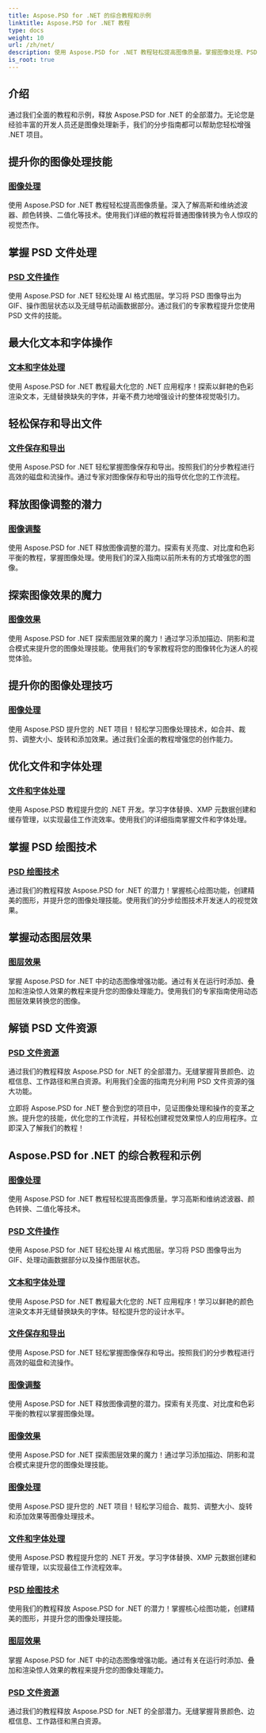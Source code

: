 ```yaml
---
title: Aspose.PSD for .NET 的综合教程和示例
linktitle: Aspose.PSD for .NET 教程
type: docs
weight: 10
url: /zh/net/
description: 使用 Aspose.PSD for .NET 教程轻松提高图像质量。掌握图像处理、PSD 文件操作、文本和字体处理等。
is_root: true
---
```

## 介绍
通过我们全面的教程和示例，释放 Aspose.PSD for .NET 的全部潜力。无论您是经验丰富的开发人员还是图像处理新手，我们的分步指南都可以帮助您轻松增强 .NET 项目。

## 提升你的图像处理技能

### [图像处理](./image-processing/)

使用 Aspose.PSD for .NET 教程轻松提高图像质量。深入了解高斯和维纳滤波器、颜色转换、二值化等技术。使用我们详细的教程将普通图像转换为令人惊叹的视觉杰作。

## 掌握 PSD 文件处理

### [PSD 文件操作](./psd-file-manipulation/)

使用 Aspose.PSD for .NET 轻松处理 AI 格式图层。学习将 PSD 图像导出为 GIF、操作图层状态以及无缝导航动画数据部分。通过我们的专家教程提升您使用 PSD 文件的技能。

## 最大化文本和字体操作

### [文本和字体处理](./text-and-font-manipulation/)

使用 Aspose.PSD for .NET 教程最大化您的 .NET 应用程序！探索以鲜艳的色彩渲染文本，无缝替换缺失的字体，并毫不费力地增强设计的整体视觉吸引力。

## 轻松保存和导出文件

### [文件保存和导出](./file-saving-and-exporting/)

使用 Aspose.PSD for .NET 轻松掌握图像保存和导出。按照我们的分步教程进行高效的磁盘和流操作。通过专家对图像保存和导出的指导优化您的工作流程。

## 释放图像调整的潜力

### [图像调整](./image-adjustment/)

使用 Aspose.PSD for .NET 释放图像调整的潜力。探索有关亮度、对比度和色彩平衡的教程，掌握图像处理。使用我们的深入指南以前所未有的方式增强您的图像。

## 探索图像效果的魔力

### [图像效果](./image-effects/)

使用 Aspose.PSD for .NET 探索图层效果的魔力！通过学习添加描边、阴影和混合模式来提升您的图像处理技能。使用我们的专家教程将您的图像转化为迷人的视觉体验。

## 提升你的图像处理技巧

### [图像处理](./image-manipulation/)

使用 Aspose.PSD 提升您的 .NET 项目！轻松学习图像处理技术，如合并、裁剪、调整大小、旋转和添加效果。通过我们全面的教程增强您的创作能力。

## 优化文件和字体处理

### [文件和字体处理](./file-and-font-handling/)

使用 Aspose.PSD 教程提升您的 .NET 开发。学习字体替换、XMP 元数据创建和缓存管理，以实现最佳工作流效率。使用我们的详细指南掌握文件和字体处理。

## 掌握 PSD 绘图技术

### [PSD 绘图技术](./psd-drawing-techniques/)

通过我们的教程释放 Aspose.PSD for .NET 的潜力！掌握核心绘图功能，创建精美的图形，并提升您的图像处理技能。使用我们的分步绘图技术开发迷人的视觉效果。

## 掌握动态图层效果

### [图层效果](./layer-effects/)

掌握 Aspose.PSD for .NET 中的动态图像增强功能。通过有关在运行时添加、叠加和渲染惊人效果的教程来提升您的图像处理能力。使用我们的专家指南使用动态图层效果转换您的图像。

## 解锁 PSD 文件资源

### [PSD 文件资源](./psd-file-resources/)

通过我们的教程释放 Aspose.PSD for .NET 的全部潜力。无缝掌握背景颜色、边框信息、工作路径和黑白资源。利用我们全面的指南充分利用 PSD 文件资源的强大功能。

立即将 Aspose.PSD for .NET 整合到您的项目中，见证图像处理和操作的变革之旅。提升您的技能，优化您的工作流程，并轻松创建视觉效果惊人的应用程序。立即深入了解我们的教程！
## Aspose.PSD for .NET 的综合教程和示例 
### [图像处理](./image-processing/)
使用 Aspose.PSD for .NET 教程轻松提高图像质量。学习高斯和维纳滤波器、颜色转换、二值化等技术。
### [PSD 文件操作](./psd-file-manipulation/)
使用 Aspose.PSD for .NET 轻松处理 AI 格式图层。学习将 PSD 图像导出为 GIF、处理动画数据部分以及操作图层状态。 
### [文本和字体处理](./text-and-font-manipulation/)
使用 Aspose.PSD for .NET 教程最大化您的 .NET 应用程序！学习以鲜艳的颜色渲染文本并无缝替换缺失的字体。轻松提升您的设计水平。
### [文件保存和导出](./file-saving-and-exporting/)
使用 Aspose.PSD for .NET 轻松掌握图像保存和导出。按照我们的分步教程进行高效的磁盘和流操作。
### [图像调整](./image-adjustment/)
使用 Aspose.PSD for .NET 释放图像调整的潜力。探索有关亮度、对比度和色彩平衡的教程以掌握图像处理。
### [图像效果](./image-effects/)
使用 Aspose.PSD for .NET 探索图层效果的魔力！通过学习添加描边、阴影和混合模式来提升您的图像处理技能。
### [图像处理](./image-manipulation/)
使用 Aspose.PSD 提升您的 .NET 项目！轻松学习组合、裁剪、调整大小、旋转和添加效果等图像处理技术。
### [文件和字体处理](./file-and-font-handling/)
使用 Aspose.PSD 教程提升您的 .NET 开发。学习字体替换、XMP 元数据创建和缓存管理，以实现最佳工作流程效率。
### [PSD 绘图技术](./psd-drawing-techniques/)
使用我们的教程释放 Aspose.PSD for .NET 的潜力！掌握核心绘图功能，创建精美的图形，并提升您的图像处理技能。
### [图层效果](./layer-effects/)
掌握 Aspose.PSD for .NET 中的动态图像增强功能。通过有关在运行时添加、叠加和渲染惊人效果的教程来提升您的图像处理能力。
### [PSD 文件资源](./psd-file-resources/)
通过我们的教程释放 Aspose.PSD for .NET 的全部潜力。无缝掌握背景颜色、边框信息、工作路径和黑白资源。 